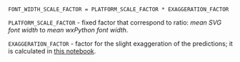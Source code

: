 `FONT_WIDTH_SCALE_FACTOR = PLATFORM_SCALE_FACTOR * EXAGGERATION_FACTOR`

`PLATFORM_SCALE_FACTOR` - fixed factor that correspond to ratio: *mean SVG font width* to *mean wxPython font width*.

`EXAGGERATION_FACTOR` - factor for the slight exaggeration of the predictions; it is calculated in [this notebook](https://nbviewer.org/github/ASmirnov-HORIS/text-width-estimation/blob/main/notebooks/prepare_model.ipynb).